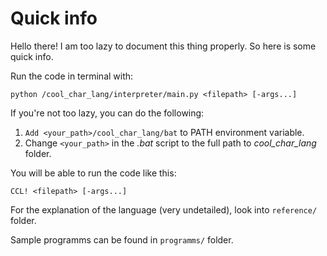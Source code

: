 Quick info
==========

Hello there! I am too lazy to document this thing properly. So here is some quick info.

Run the code in terminal with:
```
python /cool_char_lang/interpreter/main.py <filepath> [-args...]
```

If you're not too lazy, you can do the following:
1. `Add <your_path>/cool_char_lang/bat` to PATH environment variable.
2. Change `<your_path>` in the *.bat* script to the full path to *cool_char_lang* folder.

You will be able to run the code like this:
```
CCL! <filepath> [-args...]
```

For the explanation of the language (very undetailed), look into `reference/` folder.

Sample programms can be found in `programms/` folder.